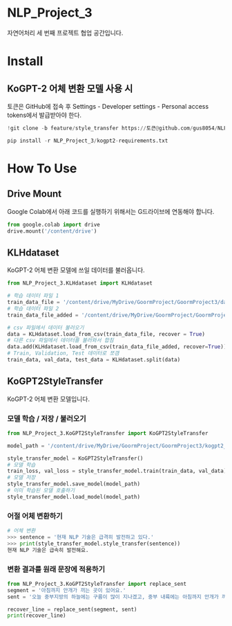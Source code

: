 # NLP_Project_3
자연어처리 세 번째 프로젝트 협업 공간입니다.

# Install
## KoGPT-2 어체 변환 모델 사용 시
토큰은 GitHub에 접속 후 Settings - Developer settings - Personal access tokens에서 발급받아야 한다.
```Python
!git clone -b feature/style_transfer https://토큰@github.com/gus8054/NLP_Project_3.git
```
```Python
pip install -r NLP_Project_3/kogpt2-requirements.txt
```

# How To Use
## Drive Mount
Google Colab에서 아래 코드를 실행하기 위해서는 G드라이브에 연동해야 합니다.
```Python
from google.colab import drive
drive.mount('/content/drive')
```
## KLHdataset
KoGPT-2 어체 변환 모델에 쓰일 데이터를 불러옵니다.
```Python
from NLP_Project_3.KLHdataset import KLHdataset

# 학습 데이터 파일 1
train_data_file = '/content/drive/MyDrive/GoormProject/GoormProject3/data/문어체_해요체_끝어절.csv'
# 학습 데이터 파일 2
train_data_file_added = '/content/drive/MyDrive/GoormProject/GoormProject3/data/문어체_해요체_끝어절_added.csv'

# csv 파일에서 데이터 불러오기
data = KLHdataset.load_from_csv(train_data_file, recover = True)
# 다른 csv 파일에서 데이터를 불러와서 합침
data.add(KLHdataset.load_from_csv(train_data_file_added, recover=True))
# Train, Validation, Test 데이터로 쪼갬
train_data, val_data, test_data = KLHdataset.split(data)
```

## KoGPT2StyleTransfer
KoGPT-2 어체 변환 모델입니다.
### 모델 학습 / 저장 / 불러오기
```Python
from NLP_Project_3.KoGPT2StyleTransfer import KoGPT2StyleTransfer

model_path = '/content/drive/MyDrive/GoormProject/GoormProject3/kogpt2_style_transfer/kogpt2_style_transfer.ckpt'

style_transfer_model = KoGPT2StyleTransfer()
# 모델 학습
train_loss, val_loss = style_transfer_model.train(train_data, val_data)
# 모델 저장
style_transfer_model.save_model(model_path)
# 이미 학습된 모델 호출하기
style_transfer_model.load_model(model_path)
```
### 어절 어체 변환하기
```Python
# 어체 변환
>>> sentence = '현재 NLP 기술은 급격히 발전하고 있다.'
>>> print(style_transfer_model.style_transfer(sentence))
현재 NLP 기술은 급속히 발전해요.
```
### 변환 결과를 원래 문장에 적용하기
```Python
from NLP_Project_3.KoGPT2StyleTransfer import replace_sent
segment = '아침까지 안개가 끼는 곳이 있어요.'
sent = '오늘 중부지방의 하늘에는 구름이 많이 지나겠고, 중부 내륙에는 아침까지 안개가 끼는 곳이 있다.'

recover_line = replace_sent(segment, sent)
print(recover_line)
```